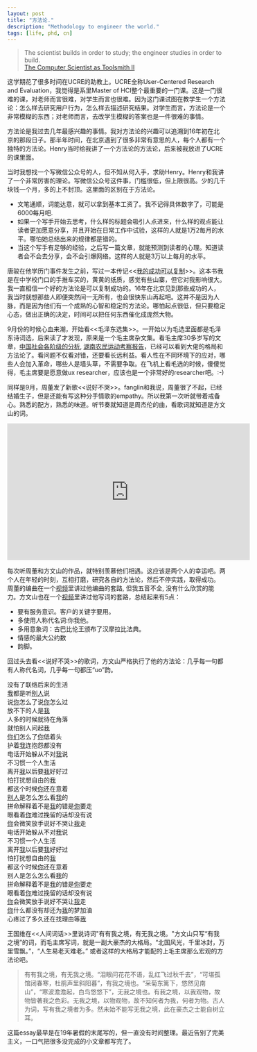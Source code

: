 ```yaml
---
layout: post
title: "方法论."
description: "Methodology to engineer the world."
tags: [life, phd, cn]
---
```



> The scientist builds in order to study; the engineer studies in order to build.  
 [The Computer Scientist as Toolsmith II](http://www.cs.unc.edu/~brooks/Toolsmith-CACM.pdf)


这学期花了很多时间在UCRE的助教上。UCRE全称User-Centered Research and Evaluation，我觉得是系里Master of HCI整个最重要的一门课。这是一门很难的课，对老师而言很难，对学生而言也很难。因为这门课试图在教学生一个方法论：怎么样去研究用户行为，怎么样去描述研究结果。对学生而言，方法论是一个非常模糊的东西；对老师而言，去改学生模糊的答案也是一件很难的事情。

方法论是我过去几年最感兴趣的事情。我对方法论的兴趣可以追溯到16年初在北京的那段日子。那半年时间，在北京遇到了很多非常有意思的人，每个人都有一个独特的方法论。Henry当时给我讲了一个方法论的方法论，后来被我放进了UCRE的课里面。

当时我想找一个写微信公众号的人，但不知从何入手，求助Henry。Henry和我讲了一个非常厉害的理论。写微信公众号这件事，门槛很低，但上限很高。少的几千块钱一个月，多的上不封顶。这里面的区别在于方法论。
<ul>
<li>文笔通顺，词能达意，就可以拿到基本工资了。我不记得具体数字了，可能是6000每月吧.</li>
<li>如果一个写手开始去思考，什么样的标题会吸引人点进来，什么样的观点能让读者更加愿意分享，并且开始在日常工作中试验，这样的人就是1万2每月的水平。哪怕她总结出来的规律都是错的。</li>
<li>当这个写手有足够的经验，之后写一篇文章，就能预测到读者的心理。知道读者会不会去分享，会不会引爆网络。这样的人就是3万以上每月的水平。</li>
</ul>

唐骏在他学历门事件发生之前，写过一本传记<<[我的成功可以复制](https://baike.baidu.com/item/%E6%88%91%E7%9A%84%E6%88%90%E5%8A%9F%E5%8F%AF%E4%BB%A5%E5%A4%8D%E5%88%B6)>>。这本书我是在中学校门口的手推车买的，黄黄的纸质，感觉有些山寨，但它对我影响很大。我一直相信一个好的方法论是可以复制成功的。16年在北京见到那些成功的人，我当时就想那些人即便突然间一无所有，也会很快东山再起吧。这并不是因为人脉，而是因为他们有一个成熟的心智和稳定的方法论。哪怕起点很低，但只要稳定心态，做出正确的决定，时间可以把任何东西催化成庞然大物。

9月份的时候心血来潮，开始看<<毛泽东选集>>。一开始以为毛选里面都是毛泽东诗词选，后来读了才发现，原来是一个毛主席杂文集。看毛主席30多岁写的文章，[中国社会各阶级的分析](http://www.dudj.net/hongsejingdian/1/1763.html), [湖南农民运动考察报告](http://www.dudj.net/hongsejingdian/1/1764.html)，已经可以看到大佬的格局和方法论了。看问题不仅看对错，还要看长远利益。看人性在不同环境下的应对，哪些人会加入革命，哪些人是墙头草，不需要争取。在飞机上看毛选的时候，傻傻觉得，毛主席要是愿意做ux researcher，应该也是一个非常好的researcher吧。:-)


同样是9月，周董发了新歌<<说好不哭>>。fanglin和我说，周董很了不起，已经结婚生子，但是还能有写这种分手情歌的empathy。所以我第一次听就带着戒备心。熟悉的配方，熟悉的味道。听节奏就知道是周杰伦的曲，看歌词就知道是方文山的词。

<iframe width="560" height="315" src="https://www.youtube.com/embed/HK7SPnGSxLM" frameborder="0" allow="accelerometer; autoplay; encrypted-media; gyroscope; picture-in-picture" allowfullscreen></iframe>

每次听周董和方文山的作品，就特别羡慕他们相遇。这应该是两个人的幸运吧。两个人在年轻的时刻，互相打磨，研究各自的方法论，然后不停实践，取得成功。
周董的编曲在一个[视频](https://www.youtube.com/watch?v=nhJvZhVNy_0)里讲过他编曲的套路, 但我五音不全, 没有什么欣赏的能力。方文山也在一个[视频](https://youtu.be/IaNZx4znw4s)里讲过他写词的套路，总结起来有5点：
<ul>
<li>要有服务意识。客户的关键字要用。</li>
<li>多使用人称代名词:你我他。</li>
<li>多用意象词：古巴比伦王颁布了汉摩拉比法典。</li>
<li>情感的最大公约数</li>
<li>韵脚。</li>
</ul>

回过头去看<<说好不哭>>的歌词，方文山严格执行了他的方法论：几乎每一句都有人称代名词，几乎每一句都压“uo”韵。
<pre>
没有了联络后来的生活
<u>我</u>都是听<u>别人</u>说
说<u>你</u>怎么了说<u>你</u>怎么过
放不下的人是<u>我</u>
人多的时候就待在角落
就怕别人问起<u>我</u>
<u>你们</u>怎么了<u>你</u>低着头
护着<u>我</u>连抱怨都没有
电话开始躲从不对<u>我</u>说
不习惯一个人生活
离开<u>我</u>以后要<u>我</u>好好过
怕打扰想自由的<u>我</u>
都这个时候<u>你</u>还在意着
<u>别人</u>是怎么怎么看<u>我</u>的
拼命解释着不是<u>我</u>的错是<u>你</u>要走
眼看着<u>你</u>难过挽留的话却没有说
<u>你</u>会微笑放手说好不哭让<u>我</u>走
电话开始躲从不对<u>我</u>说
不习惯一个人生活
离开<u>我</u>以后要<u>我</u>好好过
怕打扰想自由的<u>我</u>
都这个时候<u>你</u>还在意着
别人是怎么怎么看<u>我</u>的
拼命解释着不是<u>我</u>的错是<u>你</u>要走
眼看着<u>你</u>难过挽留的话却没有说
<u>你</u>会微笑放手说好不哭让<u>我</u>走
<u>你</u>什么都没有却还为<u>我</u>的梦加油
心疼过了多久还在找理由等<u>我</u>
</pre>

王国维在<<人间词话>>里说诗词"有有我之境，有无我之境。"方文山只写“有我之境”的词，而毛主席写词，就是一副大豪杰的大格局。“北国风光，千里冰封，万里雪飘。”，“人生易老天难老。” 或者这样的大格局才能配的上毛主席那么宏观的方法论吧。

<!-- Sam Altman有一篇很有名的文章，叫[How To Be Successful](https://blog.samaltman.com/how-to-be-successful)。 -->

<!-- emily上周劝我把格局再放大一点， -->


>有有我之境，有无我之境。“泪眼问花花不语，乱红飞过秋千去”，“可堪孤馆闭春寒，杜鹃声里斜阳暮”，有我之境也。“采菊东篱下，悠然见南山”，“寒波澹澹起，白鸟悠悠下”，无我之境也。有我之境，以我观物，故物皆著我之色彩。无我之境，以物观物，故不知何者为我，何者为物。古人为词，写有我之境者为多。然未始不能写无我之境，此在豪杰之士能自树立耳。

<!-- 说到无我之境。或者“无我之境”的词并不适合写流行情歌吧。 -->

<!-- 对于我自己而言，我似乎也学习了很多方法论，虽然还不知道这些方法论能否奏效， -->

<!-- 很长一段时间，我都纠结于自己的身份认同: scientist v.s. engineer。图灵奖获得者Frederick P. Brooks, Jr.那篇文章给了我很多的启示。“The scientist builds in order to study; the engineer studies in order to build.” scientists 实践来打磨方法论，engineers 应用方法论来改进实践。实践是检验真理的唯一标准。 -->

这篇essay最早是在19年暑假的末尾写的，但一直没有时间整理。最近告别了完美主义，一口气把很多没完成的小文章都写完了。
